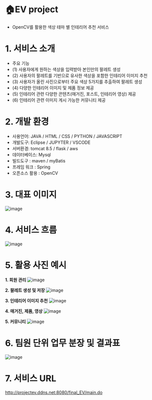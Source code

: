 # :house:EV project
- OpenCV를 활용한 색상 테마 별 인테리어 추천 서비스

# 1. 서비스 소개
- 주요 기능
- (1) 사용자에게 원하는 색상을 입력받아 본인만의 팔레트 생성
- (2) 사용자의 팔레트를 기반으로 유사한 색상을 포함한 인테리어 이미지 추천
- (3) 사용자가 올린 사진으로부터 주요 색상 5가지를 추출하여 팔레트 생성
- (4) 다양한 인테리어 이미지 및 제품 정보 제공
- (5) 인테리어 관련 다양한 콘텐츠(매거진, 포스트, 인테리어 영상) 제공
- (6) 인테리어 관련 이미지 게시 가능한 커뮤니티 제공

# 2. 개발 환경

- 사용언어: JAVA / HTML / CSS / PYTHON / JAVASCRIPT
- 개발도구: Eclipse / JUPYTER / VSCODE
- 서버환경: tomcat 8.5 / flask / aws
- 데이터베이스: Mysql
- 빌드도구 : maven / myBatis
- 프레임 워크 : Spring
- 오픈소스 활용 : OpenCV

# 3. 대표 이미지
![image](https://user-images.githubusercontent.com/96643770/165432623-f67fa18a-3d33-4a61-ab9c-221f5f917517.png)

# 4. 서비스 흐름
![image](https://user-images.githubusercontent.com/97093411/166112902-bd6f4b43-512e-4461-9f97-ac9c31af87ea.png)

# 5. 활용 사진 예시
**1. 회원 관리**
![image](https://user-images.githubusercontent.com/97093411/166113118-046d83ff-4010-4f33-8ccf-d188cdaeddbb.png)
  


**2. 팔레트 생성 및 저장**
![image](https://user-images.githubusercontent.com/97093411/166113124-e8180067-caba-4b52-bbcd-fd54887b3829.png)
  


**3. 인테리어 이미지 추천**
![image](https://user-images.githubusercontent.com/97093411/166113134-3f74aaf5-b215-4253-bee6-f549575359da.png)
  


**4. 매거진, 제품, 영상**
![image](https://user-images.githubusercontent.com/97093411/166113145-838bd146-2851-49c7-8280-51bca1586083.png)
  


**5. 커뮤니티**
![image](https://user-images.githubusercontent.com/97093411/166113152-375e1612-11a4-45f0-a7ed-b5a230c08abf.png)
  


# 6. 팀원 단위 업무 분장 및 결과표
![image](https://user-images.githubusercontent.com/97093411/166114508-9dc63580-aed1-4353-a1f5-c485f5c25fae.png)

  


# 7. 서비스 URL
http://projectev.ddns.net:8080/final_EV/main.do
